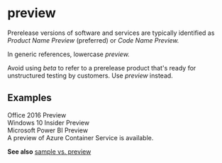 # preview

Prerelease versions of software and services are typically identified as *Product Name Preview* (preferred) or *Code Name Preview.* 

In generic references, lowercase *preview.*

Avoid using *beta* to refer to a prerelease product that's ready for unstructured testing by customers. Use *preview* instead.

## Examples

Office 2016 Preview  
Windows 10 Insider Preview  
Microsoft Power BI Preview  
A preview of Azure Container Service is available.  

**See also** [sample vs. preview](../s/sample-vs-preview.md)
